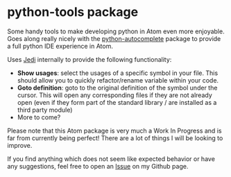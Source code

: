 # python-tools package

Some handy tools to make developing python in Atom even more enjoyable. Goes along really nicely with the [python-autocomplete](https://atom.io/packages/autocomplete-python) package to provide a full python IDE experience in Atom.

Uses [Jedi](https://pypi.python.org/pypi/jedi) internally to provide the following functionality:
* **Show usages**: select the usages of a specific symbol in your file.
This should allow you to quickly refactor/rename variable within your code.
* **Goto definition**: goto to the original definition of the symbol under the cursor.
This will open any corresponding files if they are not already open (even if they form part of the standard library / are installed as a third party module)
* More to come?

Please note that this Atom package is very much a Work In Progress and is far from currently
being perfect! There are a lot of things I will be looking to improve.

If you find anything which does not seem like expected behavior or have any suggestions, feel free to open an [Issue](https://github.com/michaelaquilina/python-tools/issues) on my Github page.
